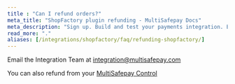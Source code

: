 ```yaml
---
title : "Can I refund orders?"
meta_title: "ShopFactory plugin refunding - MultiSafepay Docs"
meta_description: "Sign up. Build and test your payments integration. Explore our products and services. Use our API Reference, SDKs, and wrappers. Get support."
read_more: "."
aliases: [/integrations/shopfactory/faq/refunding-shopfactory/]
---
```

Email the Integration Team at <integration@multisafepay.com>

You can also refund from your [MultiSafepay Control](https://merchant.multisafepay.com)
